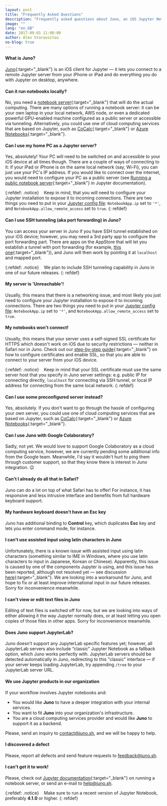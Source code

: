 ```yaml
---
layout: post
title: "Frequently Asked Questions"
description: "Frequently asked questions about Juno, an iOS Jupyter Notebook client for iPad and iPhone."
image: ""
lang: "en_GB"
date: 2017-09-01 11:00:00
author: Alex Staravoitau
no-blog: true
---
```

#### What is Juno?
[Juno](https://itunes.apple.com/app/juno-jupyter-notebook-client/id1315744137){:target="_blank"} is an iOS client for Jupyter — it lets you connect to a remote Jupyter server from your iPhone or iPad and do everything you do with Jupyter on desktop, anywhere.

#### Can it run notebooks locally?
No, you need a [notebook server](http://jupyter-notebook.readthedocs.io/en/latest/public_server.html){:target="_blank"} that will do the actual computing. There are many options of running a notebook server: it can be your own laptop in your local network, AWS node, or even a dedicated powerful GPU-enabled machine configured as a public server or accessible via tunneling. Alternatively, you could use one of cloud computing services that are based on Jupyter, such as [CoCalc](http://cocalc.com){:target="_blank"} or [Azure Notebooks](https://notebooks.azure.com){:target="_blank"}.

#### Can I use my home PC as a Jupyter server?
Yes, absolutely! Your PC will need to be switched on and accessible to your iOS device at all times though. There are a couple of ways of connecting to it: if your iPad or iPhone is on the same local network (say, Wi-Fi), you can just use your PC's IP address. If you would like to connect over the internet, you would need to configure your PC as a public server (see [Running a public notebook server](http://jupyter-notebook.readthedocs.io/en/stable/public_server.html#running-a-public-notebook-server){:target="_blank"} in Jupyter documentation).

{:refdef: .notice}
<i class="fa fa-info-circle fa-2x" aria-hidden="true" style="color: #CCCCCC; vertical-align: middle;"></i><span style="display:inline-block; width: 8px;"></span> <span>Keep in mind, that you will need to configure your Jupyter installation to expose it to incoming connections. There are two things you need to put in your [Jupyter config file](https://jupyter-notebook.readthedocs.io/en/stable/config.html): `NotebookApp.ip` set to `'*'`, and `NotebookApp.allow_remote_access` set to `true`.</span>
{: refdef}

#### Can I use SSH tunneling (aka port forwarding) in Juno?
You can access your server in Juno if you have SSH tunnel established on your iOS device; however, you may need a 3rd party app to configure the port forwarding part. There are apps on the AppStore that will let you establish a tunnel with port forwarding (for example, [this one](https://itunes.apple.com/app/ssh-tunnel/id1260223542?mt=8){:target="_blank"}), and Juno will then work by pointing it at `localhost` and mapped port.

{:refdef: .notice}
<i class="fa fa-info-circle fa-2x" aria-hidden="true" style="color: #CCCCCC; vertical-align: middle;"></i><span style="display:inline-block; width: 8px;"></span> <span>We plan to include SSH tunneling capability in Juno in one of our future releases.</span>
{: refdef}

#### My server is 'Unreachable'!
Usually, this means that there is a networking issue, and most likely you just need to configure your Jupyter installation to expose it to incoming connections. There are two things you need to put in your [Jupyter config file](https://jupyter-notebook.readthedocs.io/en/stable/config.html): `NotebookApp.ip` set to `'*'`, and `NotebookApp.allow_remote_access` set to `true`.

#### My notebooks won't connect!
Usually, this means that your server uses a self-signed SSL certificate for HTTPS which doesn't work on iOS due to security restrictions — neither in Safari nor in Juno. Check out our [step-by-step guide](/ssl-self-signed-cert){:target="_blank"} on how to configure certificates and enable SSL, so that you are able to connect to your server from your iOS device.

{:refdef: .notice}
<i class="fa fa-info-circle fa-2x" aria-hidden="true" style="color: #CCCCCC; vertical-align: middle;"></i><span style="display:inline-block; width: 8px;"></span> <span>Keep in mind that your SSL certificate must use the same server host that you specify in Juno server settings: e.g. public IP for connecting directly, `localhost` for connecting via SSH tunnel, or local IP address for connecting from the same local network.</span>
{: refdef}

#### Can I use some preconfigured server instead?
Yes, absolutely. If you don't want to go through the hassle of configuring your own server, you could use one of cloud computing services that are based on Jupyter, such as [CoCalc](http://cocalc.com){:target="_blank"} or [Azure Notebooks](https://notebooks.azure.com){:target="_blank"}.

#### Can I use Juno with Google Colaboratory?
Sadly, not yet. We would love to support Google Colaboratory as a cloud computing service, however, we are currently pending some additional info from the Google team. Meanwhile, I'd say it wouldn't hurt to ping them through customer support, so that they know there is interest in Juno integration. 😉

#### Can't I already do all that in Safari?
Juno can do a lot on top of what Safari has to offer! For instance, it has responsive and less intrusive interface and benefits from full hardware keyboard support.

#### My hardware keyboard doesn’t have an Esc key
Juno has additional binding to **Control** key, which duplicates **Esc** key and lets you enter command mode, for instance.

#### I can't use assisted input using latin characters in Juno
Unfortunately, there is a known issue with assisted input using latin characters (something similar to IME in Windows, where you use latin characters to input in Japanese, Korean or Chinese). Apparently, this issue is caused by one of the components Jupyter is using, and this issue has been reported, although not resolved yet — see discussion [here](https://github.com/codemirror/CodeMirror/issues/3137){:target="_blank"}. We are looking into a workaround for Juno, and hope to fix or at least improve international input in our future releases. Sorry for inconvenience meanwhile. 

#### I can't view or edit text files in Juno
Editing of text files is switched off for now, but we are looking into ways of either allowing it the way Jupyter normally does, or at least letting you open copies of those files in other apps. Sorry for inconvenience meanwhile.

#### Does Juno support JupyterLab?
Juno doesn't support any JupyterLab specific features yet; however, all JupyterLab servers also include “classic" Jupyter Notebook as a fallback option, which Juno works perfectly with. JupyterLab servers should be detected automatically in Juno, redirecting to this "classic" interface — if your server keeps loading JupyterLab, try appending `/tree` to your JupyterLab server URL. 

#### We use Jupyter products in our organization
If your workflow involves Jupyter notebooks and:
* You would like **Juno** to have a deeper integration with your internal services.
* You want to fit **Juno** into your organization's infrastructure.
* You are a cloud computing services provider and would like **Juno** to support it as a backend.

Please, send an inquiry to [contact@juno.sh](mailto:contact@juno.sh), and we will be happy to help.

#### I discovered a defect
Please, report all defects and send feature requests to [feedback@juno.sh](mailto:feedback@juno.sh).

#### I can't get it to work!
Please, check out [Jupyter documentation](http://jupyter-notebook.readthedocs.io/en/latest/public_server.html){:target="_blank"} on running a notebook server, or send an e-mail to [help@juno.sh](mailto:help@juno.sh).

{:refdef: .notice}
<i class="fa fa-info-circle fa-2x" aria-hidden="true" style="color: #CCCCCC; vertical-align: middle;"></i><span style="display:inline-block; width: 8px;"></span> <span>Make sure to run a recent version of Jupyter Notebook, preferably <b>4.1.0</b> or higher.</span>
{: refdef}

